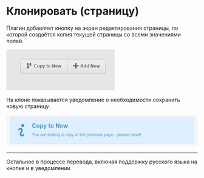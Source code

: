 # Клонировать (страницу)

Плагин добавляет кнопку на экран редактирования страницы, по которой создаётся копия текущей страницы со всеми значениями полей.

![](img/button.png)

На клоне показывается уведомление о необходимости сохранить новую страницу.

![](img/copy-to-new-alert.png)

---

Остальное в процессе перевода, включая поддержку русского языка на кнопке и в уведомлении
